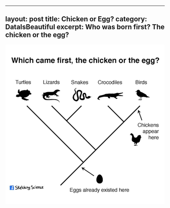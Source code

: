 
---
layout: post
title: Chicken or Egg?
category: DataIsBeautiful
excerpt: Who was born first? The chicken or the egg?
---
<img src="images/Comics/ChickenEgg.jpg" />
